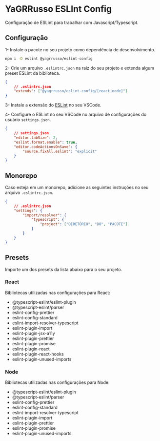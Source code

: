 # YaGRRusso ESLInt Config
Configuração de ESLint para trabalhar com Javascript/Typescript.

## Configuração 

1- Instale o pacote no seu projeto como dependência de desenvolvimento.
```bash
npm i -D eslint @yagrrusso/eslint-config
```

2- Crie um arquivo `.eslintrc.json` na raiz do seu projeto e extenda algum preset ESLint da biblioteca.
```json
{
    // .eslintrc.json
    "extends": ["@yagrrusso/eslint-config/[react|node]"]
}
```

3- Instale a extensão do [ESLint](https://marketplace.visualstudio.com/items?itemName=dbaeumer.vscode-eslint) no seu VSCode.

4- Configure o ESLint no seu VSCode no arquivo de configurações do usuário `settings.json`.
```json
{
    // settings.json
    "editor.tabSize": 2,
    "eslint.format.enable": true,
    "editor.codeActionsOnSave": {
        "source.fixAll.eslint": "explicit"
    }
}
```

## Monorepo

Caso esteja em um monorepo, adicione as seguintes instruções no seu arquivo `.eslintrc.json`.
```json
{
    // .eslintrc.json
    "settings": {
        "import/resolver": {
            "typescript": {
                "project": ["DIRETÓRIO", "DO", "PACOTE"]
            }
        }
    }
}
```

## Presets
Importe um dos presets da lista abaixo para o seu projeto.

### React
Bibliotecas utilizadas nas configurações para React:

- @typescript-eslint/eslint-plugin
- @typescript-eslint/parser
- eslint-config-prettier
- eslint-config-standard
- eslint-import-resolver-typescript
- eslint-plugin-import
- eslint-plugin-jsx-a11y
- eslint-plugin-prettier
- eslint-plugin-promise
- eslint-plugin-react
- eslint-plugin-react-hooks
- eslint-plugin-unused-imports

### Node
Bibliotecas utilizadas nas configurações para Node:

- @typescript-eslint/eslint-plugin
- @typescript-eslint/parser
- eslint-config-prettier
- eslint-config-standard
- eslint-import-resolver-typescript
- eslint-plugin-import
- eslint-plugin-prettier
- eslint-plugin-promise
- eslint-plugin-unused-imports